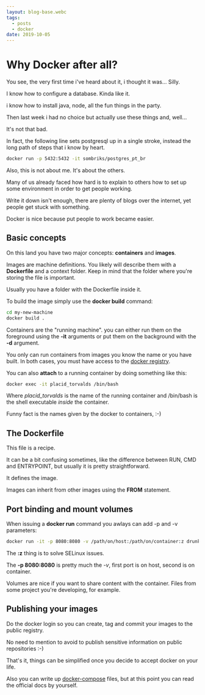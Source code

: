 ```yaml
---
layout: blog-base.webc
tags: 
  - posts
  - docker
date: 2019-10-05
---
```

# Why Docker after all?

You see, the very first time i've heard about it, i thought it was... Silly.

I know how to configure a database. Kinda like it.

i know how to install java, node, all the fun things in the party.

Then last week i had no choice but actually use these things and, well...

It's not that bad.

In fact, the following line sets postgresql up in a single stroke, instead the
long path of steps that i know by heart.

```bash
docker run -p 5432:5432 -it sombriks/postgres_pt_br
```

Also, this is not about me. It's about the others.

Many of us already faced how hard is to explain to others how to set up some
environment in order to get people working.

Write it down isn't enough, there are plenty of blogs over the internet, yet
people get stuck with something.

Docker is nice because put people to work became easier.

## Basic concepts

On this land you have two major concepts: **containers** and **images**.

Images are machine definitions. You likely will describe them with a **Dockerfile**
and a context folder. Keep in mind that the folder where you're storing the file
is important.

Usually you have a folder with the Dockerfile inside it.

To build the image simply use the **docker build** command:

```bash
cd my-new-machine
docker build .
```

Containers are the "running machine".  you can either run them on the foreground
using the **-it** arguments or put them on the background with the **-d**
argument.

You only can run containers from images you know the name or you have built. In
both cases, you must have access to the [docker registry](https://hub.docker.com/).

You can also **attach** to a running container by doing something like this:

```bash
docker exec -it placid_torvalds /bin/bash
```

Where *placid_torvalds* is the name of the running container and /bin/bash is
the shell executable *inside* the container.

Funny fact is the names given by the docker to containers, :-)

## The Dockerfile

This file is a recipe.

It can be a bit confusing sometimes, like the difference between RUN, CMD and
ENTRYPOINT, but usually it is pretty straightforward.

It defines the image.

Images can inherit from other images using the **FROM** statement.

## Port binding and mount volumes

When issuing a **docker run** command you awlays can add -p and -v parameters:

```bash
docker run -it -p 8080:8080 -v /path/on/host:/path/on/container:z drunk_swan
```

The **:z** thing is to solve SELinux issues.

The **-p 8080:8080** is pretty much the *-v*, first port is on host, second is
on container.

Volumes are nice if you want to share content with the container. Files from
some project you're developing, for example.

## Publishing your images

Do the docker login so you can create, tag and commit your images to the public
registry.

No need to mention to avoid to publish sensitive information on public
repositories :-)

That's it, things can be simplified once you decide to accept docker on your
life.

Also you can write up [docker-compose](https://docs.docker.com/compose/) files,
but at this point you can read the official docs by yourself.
